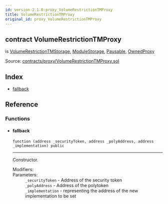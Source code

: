 ```yaml
---
id: version-2.1.0-proxy_VolumeRestrictionTMProxy
title: VolumeRestrictionTMProxy
original_id: proxy_VolumeRestrictionTMProxy
---
```


<div class="contract-doc"><div class="contract"><h2 class="contract-header"><span class="contract-kind">contract</span> VolumeRestrictionTMProxy</h2><p class="base-contracts"><span>is</span> <a href="storage_VolumeRestrictionTMStorage.html">VolumeRestrictionTMStorage</a><span>, </span><a href="modules_ModuleStorage.html">ModuleStorage</a><span>, </span><a href="Pausable.html">Pausable</a><span>, </span><a href="proxy_OwnedProxy.html">OwnedProxy</a></p><div class="source">Source: <a href="https://github.com/PolymathNetwork/polymath-core/blob/v2.1.0/contracts/proxy/VolumeRestrictionTMProxy.sol" target="_blank">contracts/proxy/VolumeRestrictionTMProxy.sol</a></div></div><div class="index"><h2>Index</h2><ul><li><a href="proxy_VolumeRestrictionTMProxy.html#">fallback</a></li></ul></div><div class="reference"><h2>Reference</h2><div class="functions"><h3>Functions</h3><ul><li><div class="item function"><span id="fallback" class="anchor-marker"></span><h4 class="name">fallback</h4><div class="body"><code class="signature">function <strong></strong><span>(address _securityToken, address _polyAddress, address _implementation) </span><span>public </span></code><hr/><div class="description"><p>Constructor.</p></div><dl><dt><span class="label-modifiers">Modifiers:</span></dt><dd></dd><dt><span class="label-parameters">Parameters:</span></dt><dd><div><code>_securityToken</code> - Address of the security token</div><div><code>_polyAddress</code> - Address of the polytoken</div><div><code>_implementation</code> - representing the address of the new implementation to be set</div></dd></dl></div></div></li></ul></div></div></div>
